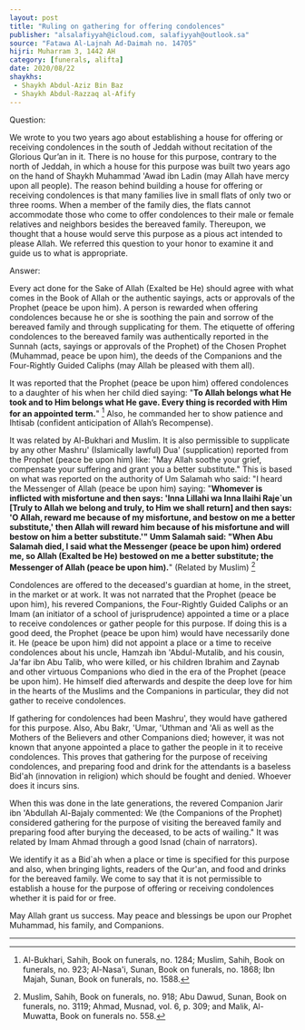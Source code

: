 ```yaml
---
layout: post
title: "Ruling on gathering for offering condolences"
publisher: "alsalafiyyah@icloud.com, salafiyyah@outlook.sa"
source: "Fatawa Al-Lajnah Ad-Daimah no. 14705"
hijri: Muharram 3, 1442 AH
category: [funerals, alifta]
date: 2020/08/22
shaykhs: 
 - Shaykh Abdul-Aziz Bin Baz
 - Shaykh Abdul-Razzaq al-Afify
---
```


Question: 

We wrote to you two years ago about establishing a house for offering or receiving condolences in the south of Jeddah without recitation of the Glorious Qur’an in it. There is no house for this purpose, contrary to the north of Jeddah, in which a house for this purpose was built two years ago on the hand of Shaykh Muhammad 'Awad ibn Ladin (may Allah have mercy upon all people). The reason behind building a house for offering or receiving condolences is that many families live in small flats of only two or three rooms. When a member of the family dies, the flats cannot accommodate those who come to offer condolences to their male or female relatives and neighbors besides the bereaved family. Thereupon, we thought that a house would serve this purpose as a pious act intended to please Allah. We referred this question to your honor to examine it and guide us to what is appropriate.

Answer: 

Every act done for the Sake of Allah (Exalted be He) should agree with what comes in the Book of Allah or the authentic sayings, acts or approvals of the Prophet (peace be upon him). A person is rewarded when offering condolences because he or she is soothing the pain and sorrow of the bereaved family and through supplicating for them. The etiquette of offering condolences to the bereaved family was authentically reported in the Sunnah (acts, sayings or approvals of the Prophet) of the Chosen Prophet (Muhammad, peace be upon him), the deeds of the Companions and the Four-Rightly Guided Caliphs (may Allah be pleased with them all). 

It was reported that the Prophet (peace be upon him) offered condolences to a daughter of his when her child died saying: "**To Allah belongs what He took and to Him belongs what He gave. Every thing is recorded with Him for an appointed term.**" [^1] Also, he commanded her to show patience and Ihtisab (confident anticipation of Allah’s Recompense).
 
It was related by Al-Bukhari and Muslim. It is also permissible to supplicate by any other Mashru' (Islamically lawful) Dua' (supplication) reported from the Prophet (peace be upon him) like: "May Allah soothe your grief, compensate your suffering and grant you a better substitute." This is based on what was reported on the authority of Um Salamah who said: "I heard the Messenger of Allah (peace be upon him) saying: "**Whomever is inflicted with misfortune and then says: 'Inna Lillahi wa Inna Ilaihi Raje`un [Truly to Allah we belong and truly, to Him we shall return] and then says: 'O Allah, reward me because of my misfortune, and bestow on me a better substitute,' then Allah will reward him because of his misfortune and will bestow on him a better substitute.'" Umm Salamah said: "When Abu Salamah died, I said what the Messenger (peace be upon him) ordered me, so Allah (Exalted be He) bestowed on me a better substitute; the Messenger of Allah (peace be upon him).**" (Related by Muslim) [^2]

Condolences are offered to the deceased's guardian at home, in the street, in the market or at work. It was not narrated that the Prophet (peace be upon him), his revered Companions, the Four-Rightly Guided Caliphs or an Imam (an initiator of a school of jurisprudence) appointed a time or a place to receive condolences or gather people for this purpose. If doing this is a good deed, the Prophet (peace be upon him) would have necessarily done it. He (peace be upon him) did not appoint a place or a time to receive condolences about his uncle, Hamzah ibn 'Abdul-Mutalib, and his cousin, Ja'far ibn Abu Talib, who were killed, or his children Ibrahim and Zaynab and other virtuous Companions who died in the era of the Prophet (peace be upon him). He himself died afterwards and despite the deep love for him in the hearts of the Muslims and the Companions in particular, they did not gather to receive condolences.

If gathering for condolences had been Mashru', they would have gathered for this purpose. Also, Abu Bakr, 'Umar, 'Uthman and 'Ali as well as the Mothers of the Believers and other Companions died; however, it was not known that anyone appointed a place to gather the people in it to receive condolences. This proves that gathering for the purpose of receiving condolences, and preparing food and drink for the attendants is a baseless Bid'ah (innovation in religion) which should be fought and denied. Whoever does it incurs sins.

When this was done in the late generations, the revered Companion Jarir ibn 'Abdullah Al-Bajaly commented: We (the Companions of the Prophet) considered gathering for the purpose of visiting the bereaved family and preparing food after burying the deceased, to be acts of wailing." It was related by Imam Ahmad through a good Isnad (chain of narrators). 

We identify it as a Bid`ah when a place or time is specified for this purpose and also, when bringing lights, readers of the Qur'an, and food and drinks for the bereaved family. We come to say that it is not permissible to establish a house for the purpose of offering or receiving condolences whether it is paid for or free.

May Allah grant us success. May peace and blessings be upon our Prophet Muhammad, his family, and Companions.

---
[^1]: Al-Bukhari, Sahih, Book on funerals, no. 1284; Muslim, Sahih, Book on funerals, no. 923; Al-Nasa'i, Sunan, Book on funerals, no. 1868; Ibn Majah, Sunan, Book on funerals, no. 1588.
[^2]: Muslim, Sahih, Book on funerals, no. 918; Abu Dawud, Sunan, Book on funerals, no. 3119; Ahmad, Musnad, vol. 6, p. 309; and Malik, Al-Muwatta, Book on funerals no. 558.

